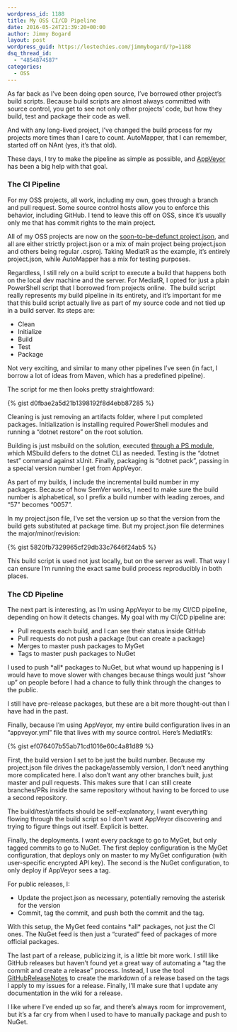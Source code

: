 ```yaml
---
wordpress_id: 1188
title: My OSS CI/CD Pipeline
date: 2016-05-24T21:39:20+00:00
author: Jimmy Bogard
layout: post
wordpress_guid: https://lostechies.com/jimmybogard/?p=1188
dsq_thread_id:
  - "4854874587"
categories:
  - OSS
---
```

As far back as I’ve been doing open source, I’ve borrowed other project’s build scripts. Because build scripts are almost always committed with source control, you get to see not only other projects’ code, but how they build, test and package their code as well.

And with any long-lived project, I’ve changed the build process for my projects more times than I care to count. AutoMapper, that I can remember, started off on NAnt (yes, it’s that old).

These days, I try to make the pipeline as simple as possible, and [AppVeyor](http://www.appveyor.com/) has been a big help with that goal.

### The CI Pipeline

For my OSS projects, all work, including my own, goes through a branch and pull request. Some source control hosts allow you to enforce this behavior, including GitHub. I tend to leave this off on OSS, since it’s usually only me that has commit rights to the main project.

All of my OSS projects are now on the [soon-to-be-defunct project.json](https://blogs.msdn.microsoft.com/dotnet/2016/05/23/changes-to-project-json/), and all are either strictly project.json or a mix of main project being project.json and others being regular .csproj. Taking MediatR as the example, it’s entirely project.json, while AutoMapper has a mix for testing purposes.

Regardless, I still rely on a build script to execute a build that happens both on the local dev machine and the server. For MediatR, I opted for just a plain PowerShell script that I borrowed from projects online.&nbsp; The build script really represents my build pipeline in its entirety, and it’s important for me that this build script actually live as part of my source code and not tied up in a build server. Its steps are:

  * Clean
  * Initialize
  * Build
  * Test
  * Package

Not very exciting, and similar to many other pipelines I’ve seen (in fact, I borrow a lot of ideas from Maven, which has a predefined pipeline).

The script for me then looks pretty straightfoward:

{% gist d0fbae2a5d21b1398192f8d4ebb87285 %}

Cleaning is just removing an artifacts folder, where I put completed packages. Initialization is installing required PowerShell modules and running a “dotnet restore” on the root solution.

Building is just msbuild on the solution, executed [through a PS module](https://github.com/ligershark/psbuild), which MSbuild defers to the dotnet CLI as needed. Testing is the “dotnet test” command against xUnit. Finally, packaging is “dotnet pack”, passing in a special version number I get from AppVeyor.

As part of my builds, I include the incremental build number in my packages. Because of how SemVer works, I need to make sure the build number is alphabetical, so I prefix a build number with leading zeroes, and “57” becomes “0057”.

In my project.json file, I’ve set the version up so that the version from the build gets substituted at package time. But my project.json file determines the major/minor/revision:

{% gist 5820fb7329965cf29db33c7646f24ab5 %}

This build script is used not just locally, but on the server as well. That way I can ensure I’m running the exact same build process reproducibly in both places.

### The CD Pipeline

The next part is interesting, as I’m using AppVeyor to be my CI/CD pipeline, depending on how it detects changes. My goal with my CI/CD pipeline are:

  * Pull requests each build, and I can see their status inside GitHub
  * Pull requests do not push a package (but can create a package)
  * Merges to master push packages to MyGet
  * Tags to master push packages to NuGet

I used to push \*all\* packages to NuGet, but what wound up happening is I would have to move slower with changes because things would just “show up” on people before I had a chance to fully think through the changes to the public.

I still have pre-release packages, but these are a bit more thought-out than I have had in the past.

Finally, because I’m using AppVeyor, my entire build configuration lives in an “appveyor.yml” file that lives with my source control. Here’s MediatR’s:

{% gist ef076407b55ab71cd1016e60c4a81d89 %}

First, the build version I set to be just the build number. Because my project.json file drives the package/assembly version, I don’t need anything more complicated here. I also don’t want any other branches built, just master and pull requests. This makes sure that I can still create branches/PRs inside the same repository without having to be forced to use a second repository.

The build/test/artifacts should be self-explanatory, I want everything flowing through the build script so I don’t want AppVeyor discovering and trying to figure things out itself. Explicit is better.

Finally, the deployments. I want every package to go to MyGet, but only tagged commits to go to NuGet. The first deploy configuration is the MyGet configuration, that deploys only on master to my MyGet configuration (with user-specific encrypted API key). The second is the NuGet configuration, to only deploy if AppVeyor sees a tag.

For public releases, I:

  * Update the project.json as necessary, potentially removing the asterisk for the version
  * Commit, tag the commit, and push both the commit and the tag.

With this setup, the MyGet feed contains \*all\* packages, not just the CI ones. The NuGet feed is then just a “curated” feed of packages of more official packages.

The last part of a release, publicizing it, is a little bit more work. I still like GitHub releases but haven’t found yet a great way of automating a “tag the commit and create a release” process. Instead, I use the tool [GitHubReleaseNotes](https://github.com/Particular/GitHubReleaseNotes) to create the markdown of a release based on the tags I apply to my issues for a release. Finally, I’ll make sure that I update any documentation in the wiki for a release.

I like where I’ve ended up so far, and there’s always room for improvement, but it’s a far cry from when I used to have to manually package and push to NuGet.
